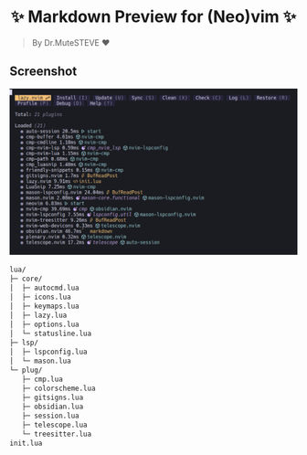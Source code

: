 <h1 align="center"> ✨ Markdown Preview for (Neo)vim ✨ </h1>

> By Dr.MuteSTEVE ♥️

Screenshot
---
![lazy-packages](https://raw.githubusercontent.com/MuteSTEVE/nvim/master/img/lazy-packages.png)

    lua/
    ├─ core/
    │  ├─ autocmd.lua
    │  ├─ icons.lua
    │  ├─ keymaps.lua
    │  ├─ lazy.lua
    │  ├─ options.lua
    │  └─ statusline.lua
    ├─ lsp/
    │  ├─ lspconfig.lua
    │  └─ mason.lua
    └─ plug/
       ├─ cmp.lua
       ├─ colorscheme.lua
       ├─ gitsigns.lua
       ├─ obsidian.lua
       ├─ session.lua
       ├─ telescope.lua
       └─ treesitter.lua
    init.lua
